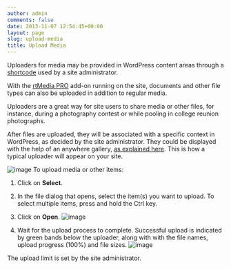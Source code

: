 ```yaml
---
author: admin
comments: false
date: 2013-11-07 12:54:45+00:00
layout: page
slug: upload-media
title: Upload Media
---
```


Uploaders for media may be provided in WordPress content areas through a [shortcode](https://rtcamp.com/rtmedia/docs/common/shortcodes/uploader-shortcode/) used by a site administrator.

With the [rtMedia PRO](https://rtcamp.com/store/rtmedia-pro/) add-on running on the site, documents and other file types can also be uploaded in addition to regular media.

Uploaders are a great way for site users to share media or other files, for instance, during a photography contest or while pooling in college reunion photographs.

After files are uploaded, they will be associated with a specific context in WordPress, as decided by the site administrator. They could be displayed with the help of an anywhere gallery, [as explained here](https://rtcamp.com/rtmedia/docs/user/rtmedia-wordpress/anywhere-gallery/). This is how a typical uploader will appear on your site.

![image](https://rtcamp.com/wp-content/uploads/2013/11/image20.png) To upload media or other items:



	
  1. Click on **Select**.

	
  2. In the file dialog that opens, select the item(s) you want to upload. To select multiple items, press and hold the Ctrl key.

	
  3. Click on **Open**. ![image](https://rtcamp.com/wp-content/uploads/2013/11/image21.png)

	
  4. Wait for the upload process to complete. Successful upload is indicated by green bands below the uploader, along with with the file names, upload progress (100%) and file sizes. ![image](https://rtcamp.com/wp-content/uploads/2013/11/image22.png)


The upload limit is set by the site administrator.
